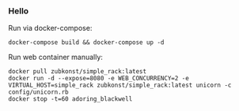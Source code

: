 ### Hello

Run via docker-compose:
```
docker-compose build && docker-compose up -d
```

Run web container manually:
```
docker pull zubkonst/simple_rack:latest
docker run -d --expose=8080 -e WEB_CONCURRENCY=2 -e VIRTUAL_HOST=simple_rack zubkonst/simple_rack:latest unicorn -c config/unicorn.rb
docker stop -t=60 adoring_blackwell
```

